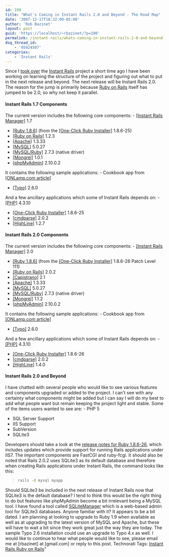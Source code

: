 ```yaml
---
id: 190
title: "What's Coming in Instant Rails 2.0 and Beyond - The Road Map"
date: '2007-12-17T18:32:00-05:00'
author: 'Rob Bazinet'
layout: post
guid: 'https://localhost/~rbazinet/?p=190'
permalink: /instant-rails/whats-coming-in-instant-rails-2-0-and-beyond-the-road-map/
dsq_thread_id:
    - '95924507'
categories:
    - 'Instant Rails'
---
```

Since I [took over](https://rbazinet.wordpress.com/2007/12/13/instant-rails-lives-on/) the [Instant Rails](https://instantrails.rubyforge.org/wiki/wiki.pl) project a short time ago I have been working on learning the structure of the project and figuring out what to put in the next release and beyond. The next release will be Instant Rails 2.0. The reason for the jump is primarily because [Ruby on Rails](https://www.rubyonrails.org) itself has jumped to be 2.0, so why not keep it parallel.

#### **Instant Rails 1.7 Components**

 The current version includes the following core components: - [\[Instant Rails Manager\]](https://rubyforge.org/scm/?group_id=904) 1.7
- [\[Ruby 1.8.6\]](https://ruby-lang.org/) (from the [\[One-Click Ruby Installer\]](https://rubyinstaller.rubyforge.org/) 1.8.6-25)
- [\[Ruby on Rails\]](https://www.rubyonrails.com/) 1.2.3
- [\[Apache\]](https://httpd.apache.org/) 1.3.33
- [\[MySQL\]](https://www.mysql.com/) 5.0.27
- [\[MySQL/Ruby\]](https://www.vandomburg.net/pages/mysql-ruby-windows) 2.7.3 (native driver)
- [\[Mongrel\]](https://mongrel.rubyforge.org/) 1.0.1
- [\[phpMyAdmin\]](https://www.phpmyadmin.net/home_page/index.php) 2.10.0.2
 
 It contains the following sample applications: - Cookbook app from [\[ONLamp.com article\]](https://www.onlamp.com/pub/a/onlamp/2005/01/20/rails.html)
- [\[Typo\]](https://typo.leetsoft.com/trac/) 2.6.0
 
 And a few ancillary applications which some of Instant Rails depends on: - [\[PHP\]](https://www.php.net/) 4.3.10
- [\[One-Click Ruby Installer\]](https://rubyinstaller.rubyforge.org/) 1.8.6-25
- [\[cmdparse\]](https://cmdparse.rubyforge.org/) 2.0.2
- [\[HighLine\]](https://highline.rubyforge.org/) 1.2.7
 
#### **Instant Rails 2.0 Components**

 The current version includes the following core components: - [\[Instant Rails Manager\]](https://rubyforge.org/scm/?group_id=904) 2.0
- [\[Ruby 1.8.6\]](https://ruby-lang.org/) (from the [\[One-Click Ruby Installer\]](https://rubyinstaller.rubyforge.org/) 1.8.6-26 Patch Level 111)
- [\[Ruby on Rails\]](https://www.rubyonrails.com/) 2.0.2
- [\[Capistrano\]](https://www.capify.org/) 2.1
- [\[Apache\]](https://httpd.apache.org/) 1.3.33
- [\[MySQL\]](https://www.mysql.com/) 5.0.27
- [\[MySQL/Ruby\]](https://www.vandomburg.net/pages/mysql-ruby-windows) 2.7.3 (native driver)
- [\[Mongrel\]](https://mongrel.rubyforge.org/) 1.1.2
- [\[phpMyAdmin\]](https://www.phpmyadmin.net/home_page/index.php) 2.10.0.2
 
 It contains the following sample applications: - Cookbook app from [\[ONLamp.com article\]](https://www.onlamp.com/pub/a/onlamp/2005/01/20/rails.html)
- [\[Typo\]](https://typo.leetsoft.com/trac/) 2.6.0
 
 And a few ancillary applications which some of Instant Rails depends on: - [\[PHP\]](https://www.php.net/) 4.3.10
- [\[One-Click Ruby Installer\]](https://rubyinstaller.rubyforge.org/) 1.8.6-26
- [\[cmdparse\]](https://cmdparse.rubyforge.org/) 2.0.2
- [\[HighLine\]](https://highline.rubyforge.org/) 1.4.0
 
#### **Instant Rails 2.0 and Beyond**

 I have chatted with several people who would like to see various features and components upgraded or added to the project. I can't see with any certainty what components might be added but I can say I will do my best to add what people want but remain keeping the project light and stable. Some of the items users wanted to see are: - PHP 5
- SQL Server Support
- IIS Support
- SubVersion
- SQLite3
 
 Developers should take a look at the [release notes for Ruby 1.8.6-26](https://rubyforge.org/frs/shownotes.php?group_id=167&release_id=17128), which includes updates which provide support for running Rails applications under IIS7. The important components are FastCGI and ruby-fcgi. It should also be noted that Rails 2.0.2 uses SQLite3 as its default database and therefore when creating Rails applications under Instant Rails, the command looks like this: 

> ```bash
> rails -d mysql myapp
> ```

 Should SQLite3 be included in the next release of Instant Rails now that SQLite3 is the default database? I tend to think this would be the right thing to do but features like phpMyAdmin become a bit irrelevant being a MySQL tool. I have found a tool called [SQLiteManager](https://sourceforge.net/projects/sqlitemanager/) which is a web-based admin tool for SQLite3 databases. Anyone familiar with it? It appears to be a bit dated. I am planning at looking to upgrade to Ruby 1.9 when available as well as at upgrading to the latest version of MySQL and Apache, but these will have to wait a bit since they work great just the way they are today. The sample Typo 2.6 installation could use an upgrade to Typo 4.x as well. I would like to continue to hear what people would like to see, please email me at \[rbazinet\] at \[gmail.com\] or reply to this post. Technorati Tags: [Instant Rails](https://technorati.com/tags/Instant%20Rails),[Ruby on Rails](https://technorati.com/tags/Ruby%20on%20Rails)"
